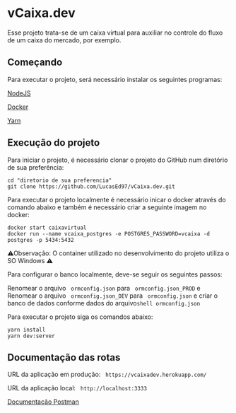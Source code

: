 # vCaixa.dev

Esse projeto trata-se de um caixa virtual para auxiliar no controle do fluxo de um caixa do mercado, por exemplo. 

## Começando
Para executar o projeto, será necessário instalar os seguintes programas:

[NodeJS](https://nodejs.org/pt-br/download/)

[Docker](https://docs.docker.com/docker-for-windows/install/)

[Yarn](https://classic.yarnpkg.com/en/docs/install#windows-stable)

## Execução do projeto
Para iniciar o projeto, é necessário clonar o projeto do GitHub num diretório de sua preferência:

```shell
cd "diretorio de sua preferencia"
git clone https://github.com/LucasEd97/vCaixa.dev.git
```

Para executar o projeto localmente é necessário inicar o docker através do comando abaixo e também é necessário criar a seguinte imagem no docker: 

```shell
docker start caixavirtual
docker run --name vcaixa_postgres -e POSTGRES_PASSWORD=vcaixa -d postgres -p 5434:5432
```
⚠Observação: O container utilizado no desenvolvimento do projeto utiliza o SO Windows ⚠

Para configurar o banco localmente, deve-se seguir os seguintes passos:

Renomear o arquivo ``` ormconfig.json``` para ``` ormconfig.json_PROD``` e 
Renomear o arquivo ``` ormconfig.json_DEV``` para ``` ormconfig.json``` e criar o banco de dados conforme dados do arquivo```shell ormconfig.json ```

Para executar o projeto siga os comandos abaixo:

```shell
yarn install
yarn dev:server
```

## Documentação das rotas

URL da aplicação em produção: ``` https://vcaixadev.herokuapp.com/```

URL da aplicação local: ``` http://localhost:3333```

[Documentação Postman](https://documenter.getpostman.com/view/12464400/T1LVA4to?version=latest)

